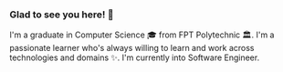 ### Glad to see you here! 👋

I'm a graduate in Computer Science 🎓 from FPT Polytechnic 🏛. I'm a passionate learner who's always willing to learn and work across technologies and domains ✨. I'm currently into Software Engineer.

